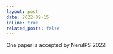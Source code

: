 ```yaml
---
layout: post
date: 2022-09-15
inline: true
related_posts: false
---
```


One paper is accepted by NeruIPS 2022!
